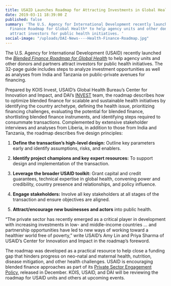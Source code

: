 ```yaml
---
title: USAID Launches Roadmap for Attracting Investments in Global Health
date: 2019-03-11 18:39:00 Z
published: false
summary: 'The U.S. Agency for International Development recently launched the *Blended
  Finance Roadmap for Global Health* to help agency units and other donors and partners
  attract investors for public health initiatives. '
social-image: "/uploads/DAI-News----Health-Finance-Roadmap.jpg"
---
```


The U.S. Agency for International Development (USAID) recently launched the *[Blended Finance Roadmap for Global Health](https://www.usaid.gov/cii/blended-finance)* to help agency units and other donors and partners attract investors for public health initiatives. The 32-page guide includes steps to analyze investment opportunities as well as analyses from India and Tanzania on public-private avenues for financing.

Prepared by KOIS Invest, USAID’s Global Health Bureau’s Center for Innovation and Impact, and DAI’s [INVEST](https://www.dai.com/our-work/projects/worldwide-the-invest-project) team, the roadmap describes how to optimize blended finance for scalable and sustainable health initiatives by identifying the country archetype, defining the health issue, prioritizing financing challenges, evaluating the potential for blended finance, shortlisting blended finance instruments, and identifying steps required to consummate transactions. Complemented by extensive stakeholder interviews and analyses from Liberia, in addition to those from India and Tanzania, the roadmap describes five design principles:

1. **Define the transaction’s high-level design:** Outline key parameters early and identify assumptions, risks, and enablers. 

2. **Identify project champions and key expert resources:** To support design and implementation of the transaction. 

3. **Leverage the broader USAID toolkit:** Grant capital and credit guarantees, technical expertise in global health, convening power and credibility, country presence and relationships, and policy influence.

4. **Engage stakeholders:** Involve all key stakeholders at all stages of the transaction and ensure objectives are aligned.

5. **Attract/encourage new businesses and actors** into public health.

“The private sector has recently emerged as a critical player in development with increasing investments in low- and middle-income countries … and partnership opportunities have led to new ways of working toward a healthier world free of poverty,” write USAID’s Amy Lin and Priya Sharma of USAID’s Center for Innovation and Impact in the roadmap’s foreword.

The roadmap was developed as a practical resource to help close a funding gap that hinders progress on neo-natal and maternal health, nutrition, disease mitigation, and other health challenges. USAID is encouraging blended finance approaches as part of its [Private Sector Engagement Policy](https://www.usaid.gov/work-usaid/private-sector-engagement/policy), released in December. KOIS, USAID, and DAI will be reviewing the roadmap for USAID units and others at upcoming events.